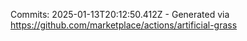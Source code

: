 Commits: 2025-01-13T20:12:50.412Z - Generated via https://github.com/marketplace/actions/artificial-grass
<br>
